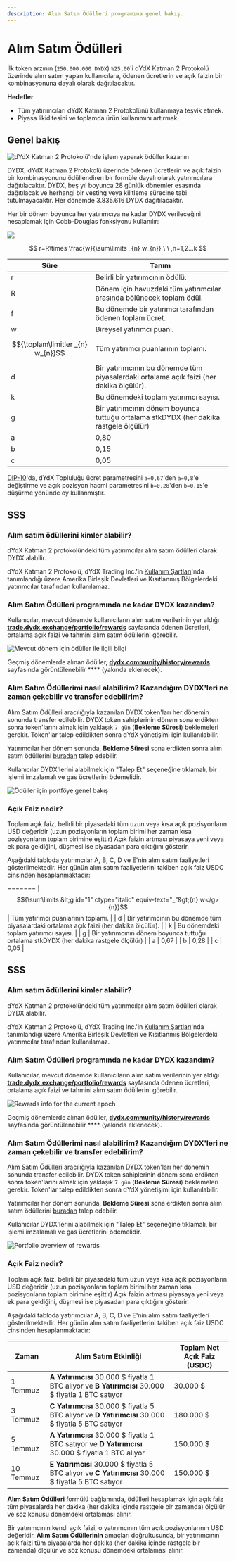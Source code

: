 ```yaml
---
description: Alım Satım Ödülleri programına genel bakış.
---
```


# Alım Satım Ödülleri

İlk token arzının (`250.000.000 DYDX`) `%25,00`'i dYdX Katman 2 Protokolü üzerinde alım satım yapan kullanıcılara, ödenen ücretlerin ve açık faizin bir kombinasyonuna dayalı olarak dağıtılacaktır.

**Hedefler**

* Tüm yatırımcıları dYdX Katman 2 Protokolünü kullanmaya teşvik etmek.
* Piyasa likiditesini ve toplamda ürün kullanımını artırmak.

## **Genel bakış**

![dYdX Katman 2 Protokolü'nde işlem yaparak ödüller kazanın](<../.gitbook/assets/image (17).png>)

DYDX, dYdX Katman 2 Protokolü üzerinde ödenen ücretlerin ve açık faizin bir kombinasyonunu ödüllendiren bir formüle dayalı olarak yatırımcılara dağıtılacaktır. DYDX, beş yıl boyunca 28 günlük dönemler esasında dağıtılacak ve herhangi bir vesting veya kilitleme sürecine tabi tutulmayacaktır. Her dönemde 3.835.616 DYDX dağıtılacaktır.

Her bir dönem boyunca her yatırımcıya ne kadar DYDX verileceğini hesaplamak için Cobb-Douglas fonksiyonu kullanılır:

![](../.gitbook/assets/math-20211221.png)

$$ r=R\times \frac{w}{\sum\limits _{n} w_{n}} \ \ ,n=1,2...k $$

| Süre | Tanım |
| ---------------------------- | ------------------------------------------------------------------------------------------ |
| r | Belirli bir yatırımcının ödülü. |
| R | Dönem için havuzdaki tüm yatırımcılar arasında bölünecek toplam ödül. |
| f | Bu dönemde bir yatırımcı tarafından ödenen toplam ücret. |
| w | Bireysel yatırımcı puanı. |
| $${\toplam\limitler _{n} w_{n}}$$ | Tüm yatırımcı puanlarının toplamı. |
| d | Bir yatırımcının bu dönemde tüm piyasalardaki ortalama açık faizi (her dakika ölçülür). |
| k | Bu dönemdeki toplam yatırımcı sayısı. |
| g | Bir yatırımcının dönem boyunca tuttuğu ortalama stkDYDX (her dakika rastgele ölçülür) |
| a | 0,80 |
| b | 0,15 |
| c | 0,05 |

[DIP-10](https://github.com/dydxfoundation/dip/blob/master/content/dips/DIP-10.md)'da, dYdX Topluluğu ücret parametresini `a=0,67`'den `a=0,8`'e değiştirme ve açık pozisyon hacmi parametresini `b=0,28`'den `b=0,15`'e düşürme yönünde oy kullanmıştır.

## SSS

### Alım satım ödüllerini kimler alabilir?

dYdX Katman 2 protokolündeki tüm yatırımcılar alım satım ödülleri olarak DYDX alabilir.

dYdX Katman 2 Protokolü, dYdX Trading Inc.'in [Kullanım Şartları](https://dydx.exchange/terms)'nda tanımlandığı üzere Amerika Birleşik Devletleri ve Kısıtlanmış Bölgelerdeki yatırımcılar tarafından kullanılamaz.

### Alım Satım Ödülleri programında ne kadar DYDX kazandım?

Kullanıcılar, mevcut dönemde kullanıcıların alım satım verilerinin yer aldığı [**trade.dydx.exchange/portfolio/rewards**](https://trade.dydx.exchange/portfolio/rewards) sayfasında ödenen ücretleri, ortalama açık faizi ve tahmini alım satım ödüllerini görebilir.

![Mevcut dönem için ödüller ile ilgili bilgi](<../.gitbook/assets/image (18).png>)

Geçmiş dönemlerde alınan ödüller, [**dydx.community/history/rewards**](https://dydx.community/history/rewards) sayfasında görüntülenebilir **** (yakında eklenecek).

### Alım Satım Ödüllerimi nasıl alabilirim? Kazandığım DYDX'leri ne zaman çekebilir ve transfer edebilirim?

Alım Satım Ödülleri aracılığıyla kazanılan DYDX token'ları her dönemin sonunda transfer edilebilir. DYDX token sahiplerinin dönem sona erdikten sonra token'larını almak için yaklaşık `7 gün` (**Bekleme Süresi**) beklemeleri gerekir. Token'lar talep edildikten sonra dYdX yönetişimi için kullanılabilir.

Yatırımcılar her dönem sonunda, **Bekleme Süresi** sona erdikten sonra alım satım ödüllerini [buradan](https://dydx.community/dashboard) talep edebilir.

Kullanıcılar DYDX'lerini alabilmek için "Talep Et" seçeneğine tıklamalı, bir işlemi imzalamalı ve gas ücretlerini ödemelidir.

![Ödüller için portföye genel bakış](<../.gitbook/assets/image (20).png>)

### Açık Faiz nedir?

Toplam açık faiz, belirli bir piyasadaki tüm uzun veya kısa açık pozisyonların USD değeridir (uzun pozisyonların toplam birimi her zaman kısa pozisyonların toplam birimine eşittir) Açık faizin artması piyasaya yeni veya ek para geldiğini, düşmesi ise piyasadan para çıktığını gösterir.

Aşağıdaki tabloda yatırımcılar A, B, C, D ve E'nin alım satım faaliyetleri gösterilmektedir. Her günün alım satım faaliyetlerini takiben açık faiz USDC cinsinden hesaplanmaktadır:

=======
| $${\sum\limits &lt;g id="1" ctype="italic" equiv-text="_"&gt;{n} w</g>{n}}$$ | Tüm yatırımcı puanlarının toplamı. |
| d | Bir yatırımcının bu dönemde tüm piyasalardaki ortalama açık faizi (her dakika ölçülür). |
| k | Bu dönemdeki toplam yatırımcı sayısı. |
| g | Bir yatırımcının dönem boyunca tuttuğu ortalama stkDYDX (her dakika rastgele ölçülür) |
| a | 0,67 |
| b | 0,28 |
| c | 0,05 |

## SSS

### Alım satım ödüllerini kimler alabilir?

dYdX Katman 2 protokolündeki tüm yatırımcılar alım satım ödülleri olarak DYDX alabilir.

dYdX Katman 2 Protokolü, dYdX Trading Inc.'in [Kullanım Şartları](https://dydx.exchange/terms)'nda tanımlandığı üzere Amerika Birleşik Devletleri ve Kısıtlanmış Bölgelerdeki yatırımcılar tarafından kullanılamaz.

### Alım Satım Ödülleri programında ne kadar DYDX kazandım?

Kullanıcılar, mevcut dönemde kullanıcıların alım satım verilerinin yer aldığı [**trade.dydx.exchange/portfolio/rewards**](https://trade.dydx.exchange/portfolio/rewards) sayfasında ödenen ücretleri, ortalama açık faizi ve tahmini alım satım ödüllerini görebilir.

![Rewards info for the current epoch](<.. /.gitbook/assets/image (18).png>)

Geçmiş dönemlerde alınan ödüller, [**dydx.community/history/rewards**](https://dydx.community/history/rewards) sayfasında görüntülenebilir **** (yakında eklenecek).

### Alım Satım Ödüllerimi nasıl alabilirim? Kazandığım DYDX'leri ne zaman çekebilir ve transfer edebilirim?

Alım Satım Ödülleri aracılığıyla kazanılan DYDX token'ları her dönemin sonunda transfer edilebilir. DYDX token sahiplerinin dönem sona erdikten sonra token'larını almak için yaklaşık `7 gün` (**Bekleme Süresi**) beklemeleri gerekir. Token'lar talep edildikten sonra dYdX yönetişimi için kullanılabilir.

Yatırımcılar her dönem sonunda, **Bekleme Süresi** sona erdikten sonra alım satım ödüllerini [buradan](https://dydx.community/dashboard) talep edebilir.

Kullanıcılar DYDX'lerini alabilmek için "Talep Et" seçeneğine tıklamalı, bir işlemi imzalamalı ve gas ücretlerini ödemelidir.

![Portfolio overview of rewards](<.. /.gitbook/assets/image (20).png>)

### Açık Faiz nedir?

Toplam açık faiz, belirli bir piyasadaki tüm uzun veya kısa açık pozisyonların USD değeridir (uzun pozisyonların toplam birimi her zaman kısa pozisyonların toplam birimine eşittir) Açık faizin artması piyasaya yeni veya ek para geldiğini, düşmesi ise piyasadan para çıktığını gösterir.

Aşağıdaki tabloda yatırımcılar A, B, C, D ve E'nin alım satım faaliyetleri gösterilmektedir. Her günün alım satım faaliyetlerini takiben açık faiz USDC cinsinden hesaplanmaktadır:

| Zaman | Alım Satım Etkinliği | Toplam Net Açık Faiz (USDC) |
| ------- | -------------------------------------------------------------------------- | ------------------------------ |
| 1 Temmuz | **A Yatırımcısı** 30.000 $ fiyatla 1 BTC alıyor ve **B Yatırımcısı** 30.000 $ fiyatla 1 BTC satıyor | 30.000 $ |
| 3 Temmuz | **C Yatırımcısı** 30.000 $ fiyatla 5 BTC alıyor ve **D Yatırımcısı** 30.000 $ fiyatla 5 BTC satıyor | 180.000 $ |
| 5 Temmuz | **A Yatırımcısı** 30.000 $ fiyatla 1 BTC satıyor ve **D Yatırımcısı** 30.000 $ fiyatla 1 BTC alıyor | 150.000 $ |
| 10 Temmuz | **E Yatırımcısı** 30.000 $ fiyatla 5 BTC alıyor ve **C Yatırımcısı** 30.000 $ fiyatla 5 BTC satıyor | 150.000 $ |

**Alım Satım Ödülleri** formülü bağlamında, ödülleri hesaplamak için açık faiz tüm piyasalarda her dakika (her dakika içinde rastgele bir zamanda) ölçülür ve söz konusu dönemdeki ortalaması alınır.

Bir yatırımcının kendi açık faizi, o yatırımcının tüm açık pozisyonlarının USD değeridir. **Alım Satım Ödüllerinin** amaçları doğrultusunda, bir yatırımcının açık faizi tüm piyasalarda her dakika (her dakika içinde rastgele bir zamanda) ölçülür ve söz konusu dönemdeki ortalaması alınır.
